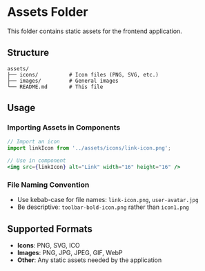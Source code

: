 # Assets Folder

This folder contains static assets for the frontend application.

## Structure

```
assets/
├── icons/          # Icon files (PNG, SVG, etc.)
├── images/         # General images
└── README.md       # This file
```

## Usage

### Importing Assets in Components

```jsx
// Import an icon
import linkIcon from '../assets/icons/link-icon.png';

// Use in component
<img src={linkIcon} alt="Link" width="16" height="16" />
```

### File Naming Convention

- Use kebab-case for file names: `link-icon.png`, `user-avatar.jpg`
- Be descriptive: `toolbar-bold-icon.png` rather than `icon1.png`

## Supported Formats

- **Icons**: PNG, SVG, ICO
- **Images**: PNG, JPG, JPEG, GIF, WebP
- **Other**: Any static assets needed by the application 